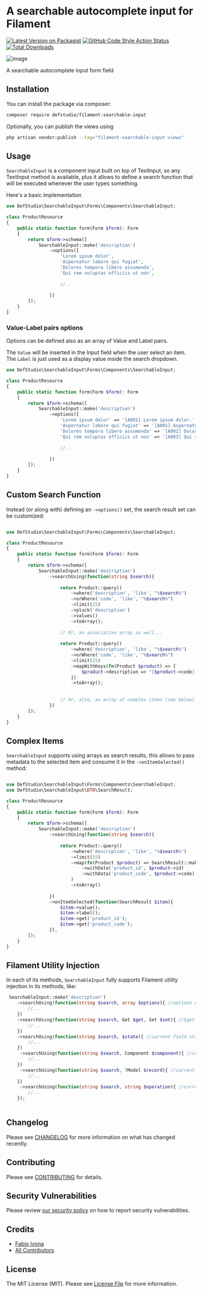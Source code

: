 # A searchable autocomplete input for Filament

[![Latest Version on Packagist](https://img.shields.io/packagist/v/defstudio/filament-searchable-input.svg?style=flat-square)](https://packagist.org/packages/defstudio/filament-searchable-input)
[![GitHub Code Style Action Status](https://img.shields.io/github/actions/workflow/status/defstudio/filament-searchable-input/fix-php-code-style-issues.yml?branch=main&label=code%20style&style=flat-square)](https://github.com/defstudio/filament-searchable-input/actions?query=workflow%3A"fix-php-code-style-issues"+branch%3Amain)
[![Total Downloads](https://img.shields.io/packagist/dt/defstudio/filament-searchable-input.svg?style=flat-square)](https://packagist.org/packages/defstudio/filament-searchable-input)

![image](https://github.com/user-attachments/assets/6e85aa0e-13b5-4776-ae96-b3abc23d9f5f)

A searchable autocomplete input form field

## Installation

You can install the package via composer:

```bash
composer require defstudio/filament-searchable-input
```

Optionally, you can publish the views using

```bash
php artisan vendor:publish --tag="filament-searchable-input-views"
```


## Usage

`SearchableInput` is a component input built on top of TextInput, so any TextInput method is available, plus it allows to define a search function that will be executed whenever the user types something.

Here's a basic implementation

```php
use DefStudio\SearchableInput\Forms\Components\SearchableInput;

class ProductResource
{
    public static function form(Form $form): Form
    {
        return $form->schema([
            SearchableInput::make('description')
                ->options([
                    'Lorem ipsum dolor',
                    'Aspernatur labore qui fugiat',
                    'Dolores tempora libero assumenda',
                    'Qui rem voluptas officiis ut non',
                    
                    //..
                    
                ])
        ]);
    }
}
```

### Value-Label pairs options

Options can be defined also as an array of Value and Label pairs.

The `Value` will be inserted in the Input field when the user select an item. The `Label` is just used as a display value inside the search dropdown.


```php
use DefStudio\SearchableInput\Forms\Components\SearchableInput;

class ProductResource
{
    public static function form(Form $form): Form
    {
        return $form->schema([
            SearchableInput::make('description')
                ->options([
                    'Lorem ipsum dolor' => '[A001] Lorem ipsum dolor.',
                    'Aspernatur labore qui fugiat' => '[A001] Aspernatur labore qui fugiat.',
                    'Dolores tempora libero assumenda' => '[A002] Dolores tempora libero assumenda.',
                    'Qui rem voluptas officiis ut non' => '[A003] Qui rem voluptas officiis ut non.',
                    
                    //..
                    
                ])
        ]);
    }
}
```


## Custom Search Function

Instead (or along with) defining an `->options()` set, the search result set can be customized:

```php

use DefStudio\SearchableInput\Forms\Components\SearchableInput;

class ProductResource
{
    public static function form(Form $form): Form
    {
        return $form->schema([
            SearchableInput::make('description')
                ->searchUsing(function(string $search){
                
                    return Product::query()
                        ->where('description', 'like', "%$search%")
                        ->orWhere('code', 'like', "%$search%")
                        ->limit(15)
                        ->pluck('description')
                        ->values()
                        ->toArray();
                        
                    // Or, an associative array as well...
                    
                    return Product::query()
                        ->where('description', 'like', "%$search%")
                        ->orWhere('code', 'like', "%$search%")
                        ->limit(15)
                        ->mapWithKeys(fn(Product $product) => [
                            $product->description => "[$product->code] $product->description"
                        ])
                        ->toArray();            
                        
                        
                    // Or, also, an array of complex items (see below)
                })
        ]);
    }
}
```


## Complex Items

`SearchableInput` supports using arrays as search results, this allows to pass metadata to the selected item and consume it in the `->onItemSelected()` method:

```php

use DefStudio\SearchableInput\Forms\Components\SearchableInput;
use DefStudio\SearchableInput\DTO\SearchResult;

class ProductResource
{
    public static function form(Form $form): Form
    {
        return $form->schema([
            SearchableInput::make('description')
                ->searchUsing(function(string $search){
               
                    return Product::query()
                        ->where('description', 'like', "%$search%")
                        ->limit(15)
                        ->map(fn(Product $product) => SearchResult::make($product->description, "[$product->code] $product->description")
                            ->withData('product_id', $product->id)
                            ->withData('product_code', $product->code) 
                        )
                        ->toArray()
                        
                })
                ->onItemSelected(function(SearchResult $item){
                    $item->value();
                    $item->label();
                    $item->get('product_id');
                    $item->get('product_code');
                }),
        ]);
    }
}
```


## Filament Utility Injection

In each of its methods, `SearchableInput` fully supports Filament utility injection in its methods, like:

```php
 SearchableInput::make('description')
    ->searchUsing(function(string $search, array $options){ //options defined in ->options([...]) 
        //...
    })
    ->searchUsing(function(string $search, Get $get, Set $set){ //$get and $set utilities
        //...
    })
    ->searchUsing(function(string $search, $state){ //current field state
        //...
    })
     ->searchUsing(function(string $search, Component $component){ //current component instance
        //...
    })
     ->searchUsing(function(string $search, ?Model $record){ //current form record
        //...
    })
     ->searchUsing(function(string $search, string $operation){ //current form operation (create/update)
        //...
    });
                

```


## Changelog

Please see [CHANGELOG](CHANGELOG.md) for more information on what has changed recently.

## Contributing

Please see [CONTRIBUTING](.github/CONTRIBUTING.md) for details.

## Security Vulnerabilities

Please review [our security policy](../../security/policy) on how to report security vulnerabilities.

## Credits

- [Fabio Ivona](https://github.com/fabio-ivona)
- [All Contributors](../../contributors)

## License

The MIT License (MIT). Please see [License File](LICENSE.md) for more information.
